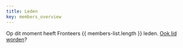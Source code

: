 ```yaml
---
title: Leden
key: members_overview
---
```

Op dit moment heeft Fronteers {{ members-list.length }} leden. [Ook lid worden](/nl/word-lid)?
